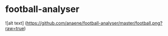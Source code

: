 # football-analyser
![alt text] (https://github.com/anaene/football-analyser/master/football.png?raw=true)

